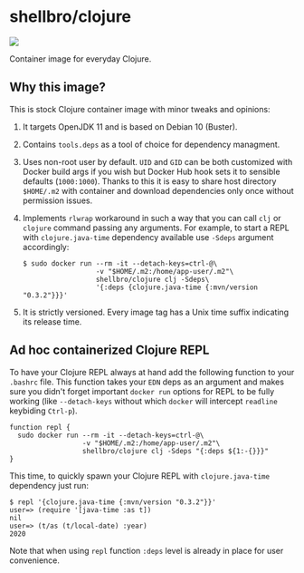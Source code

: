 # shellbro/clojure

[![](https://img.shields.io/docker/cloud/build/shellbro/clojure)](https://hub.docker.com/r/shellbro/clojure/)

Container image for everyday Clojure.

## Why this image?

This is stock Clojure container image with minor tweaks and opinions:
1. It targets OpenJDK 11 and is based on Debian 10 (Buster).
2. Contains `tools.deps` as a tool of choice for dependency managment.
3. Uses non-root user by default. `UID` and `GID` can be both customized with
   Docker build args if you wish but Docker Hub hook sets it to sensible
   defaults (`1000:1000`). Thanks to this it is easy to share host directory
   `$HOME/.m2` with container and download dependencies only once without
   permission issues.
4. Implements `rlwrap` workaround in such a way that you can call `clj` or
   `clojure` command passing any arguments. For example, to start a REPL with
   `clojure.java-time` dependency available use `-Sdeps` argument accordingly:

   ```
   $ sudo docker run --rm -it --detach-keys=ctrl-@\
                     -v "$HOME/.m2:/home/app-user/.m2"\
                     shellbro/clojure clj -Sdeps\
                     '{:deps {clojure.java-time {:mvn/version "0.3.2"}}}'
   ```
5. It is strictly versioned. Every image tag has a Unix time suffix indicating
   its release time.

## Ad hoc containerized Clojure REPL

To have your Clojure REPL always at hand add the following function to your
`.bashrc` file. This function takes your `EDN` deps as an argument and makes
sure you didn't forget important `docker run` options for REPL to be fully
working (like `--detach-keys` without which `docker` will intercept `readline`
keybiding `Ctrl-p`).


```
function repl {
  sudo docker run --rm -it --detach-keys=ctrl-@\
                  -v "$HOME/.m2:/home/app-user/.m2"\
                  shellbro/clojure clj -Sdeps "{:deps ${1:-{}}}"
}
```

This time, to quickly spawn your Clojure REPL with `clojure.java-time`
dependency just run:

```
$ repl '{clojure.java-time {:mvn/version "0.3.2"}}'
user=> (require '[java-time :as t])
nil
user=> (t/as (t/local-date) :year)
2020
```

Note that when using `repl` function `:deps` level is already in place for user
convenience.
